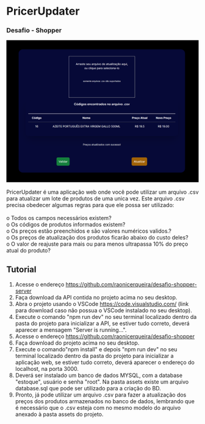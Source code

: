 # PricerUpdater

### Desafio - Shopper

<img src = "src\assets\screencapture.png"><br>

PricerUpdater é uma aplicação web onde você pode utilizar um arquivo .csv para atualizar um lote de produtos de uma unica vez. Este arquivo .csv precisa obedecer algumas regras para que ele possa ser utilizado: <br><br>
o Todos os campos necessários existem?<br>
o Os códigos de produtos informados existem?<br>
o Os preços estão preenchidos e são valores numéricos validos.?<br>
o Os preços de atualização dos produtos ficarão abaixo do custo deles?<br>
o O valor de reajuste para mais ou para menos ultrapassa 10% do preço atual do produto?<br>

## Tutorial

1. Acesse o endereço https://github.com/raonicerqueira/desafio-shopper-server<br>
2. Faça download da API contida no projeto acima no seu desktop.<br>
3. Abra o projeto usando o VSCode https://code.visualstudio.com/ (link para download caso não possua o VSCode instalado no seu desktop).<br>
4. Execute o comando "npm run dev" no seu terminal localizado dentro da pasta do projeto para inicializar a API, se estiver tudo correto, deverá aparecer a mensagem "Server is running...".<br>
5. Acesse o endereço https://github.com/raonicerqueira/desafio-shopper<br>
6. Faça download do projeto acima no seu desktop.<br>
7. Execute o comando"npm install" e depois "npm run dev" no seu terminal localizado dentro da pasta do projeto para inicializar a aplicação web, se estiver tudo correto, deverá aparecer o endereço do localhost, na porta 3000.<br>
8. Deverá ser instalado um banco de dados MYSQL, com a database "estoque", usuário e senha "root". Na pasta assets existe um arquivo database.sql que pode ser utilizado para a criação do BD.<br>
9. Pronto, já pode utilizar um arquivo .csv para fazer a atualização dos preços dos produtos armazenados no banco de dados, lembrando que é necessário que o .csv esteja com no mesmo modelo do arquivo anexado à pasta assets do projeto.<br>
